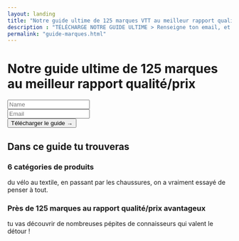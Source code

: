 ```yaml
---
layout: landing
title: "Notre guide ultime de 125 marques VTT au meilleur rapport qualité/prix"
description : "TÉLÉCHARGE NOTRE GUIDE ULTIME > Renseigne ton email, et reçois nos conseils en VTT et le calendrier des randonnées VTT de Bretagne par email."
permalink: "guide-marques.html"
---
```

# Notre guide ultime de 125 marques au meilleur rapport qualité/prix

<form class="ml-block-form" action="https://app.mailerlite.com/webforms/submit/e9f9g5" data-code="e9f9g5" method="post" target="_blank">
  <div class="ml-form-formContent">
    <div class="ml-form-fieldRow ">
      <div class="ml-field-group ml-field-name ml-validate-required">
        <input type="text" class="form-control" data-inputmask="" name="fields[name]" value="" placeholder="Name">
      </div>
    </div>
    <div class="ml-form-fieldRow ml-last-item">
      <div class="ml-field-group ml-field-email ml-validate-email ml-validate-required">
        <input type="email" class="form-control" data-inputmask="" name="fields[email]" value="" placeholder="Email">
      </div>
    </div>
  </div>
  <input type="hidden" name="ml-submit" value="1">
  <div class="ml-form-embedSubmit">
    <button type="submit" class="btn btn-primary rounded-pill shadow">Télécharger le guide →</button>
    <button disabled="disabled" style="display: none;" type="button" class="loading">
      <div class="ml-form-embedSubmitLoad"><div></div><div></div><div></div><div></div></div>
    </button>
  </div>
</form>

## Dans ce guide tu trouveras

### 6 catégories de produits
du vélo au textile, en passant par les chaussures, on a vraiment essayé de penser à tout.

### Près de 125 marques au rapport qualité/prix avantageux
tu vas découvrir de nombreuses pépites de connaisseurs qui valent le détour !

<!-- Mailerlite scripts-->
<script>
  function ml_webform_success_1531998() {
    try {
        window.top.location.href = 'https://vtt.bzh/landing/vtt-bzh_guide-des-marques.pdf';
      } catch (e) {
        window.location.href = 'https://vtt.bzh/landing/vtt-bzh_guide-des-marques.pdf';
      }
    }
</script>
<img src="https://track.mailerlite.com/webforms/o/1531998/e9f9g5?v253251d9ecd93b8e74c12a37f72e896f" width="1" height="1" style="max-width: 1px; max-height: 1px; visibility: hidden; padding: 0; margin: 0; display: block;" border="0">
<script src="https://static.mailerlite.com/js/w/webforms.min.js?v253251d9ecd93b8e74c12a37f72e896f" type="text/javascript"></script>
